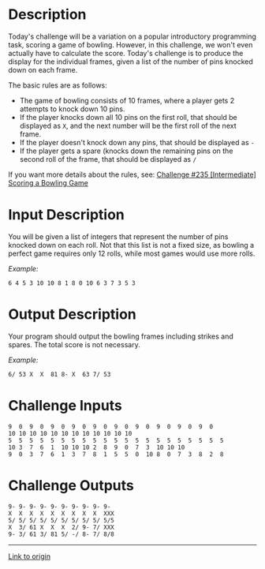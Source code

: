 # Description
Today's challenge will be a variation on a popular introductory programming task, scoring a game of bowling.  However, in this challenge, we won't even actually have to calculate the score.  Today's challenge is to produce the display for the individual frames, given a list of the number of pins knocked down on each frame.

The basic rules are as follows:

* The game of bowling consists of 10 frames, where a player gets 2 attempts to knock down 10 pins.
* If the player knocks down all 10 pins on the first roll, that should be displayed as `X`, and the next number will be the first roll of the next frame.
* If the player doesn't knock down any pins, that should be displayed as `-`
* If the player gets a spare (knocks down the remaining pins on the second roll of the frame, that should be displayed as `/`

If you want more details about the rules, see: [Challenge #235 [Intermediate] Scoring a Bowling Game](https://www.reddit.com/r/dailyprogrammer/comments/3ntsni/20151007_challenge_235_intermediate_scoring_a/?ref=share&ref_source=link)


# Input Description
You will be given a list of integers that represent the number of pins knocked down on each roll.  Not that this list is not a fixed size, as bowling a perfect game requires only 12 rolls, while most games would use more rolls.

*Example:*

    6 4 5 3 10 10 8 1 8 0 10 6 3 7 3 5 3


# Output Description
Your program should output the bowling frames including strikes and spares.  The total score is not necessary.

*Example:*

    6/ 53 X  X  81 8- X  63 7/ 53

# Challenge Inputs

    9  0  9  0  9  0  9  0  9  0  9  0  9  0  9  0  9  0  9  0    
    10 10 10 10 10 10 10 10 10 10 10 10
    5  5  5  5  5  5  5  5  5  5  5  5  5  5  5  5  5  5  5  5  5
    10 3  7  6  1  10 10 10 2  8  9  0  7  3  10 10 10
    9  0  3  7  6  1  3  7  8  1  5  5  0  10 8  0  7  3  8  2  8
    

# Challenge Outputs

    9- 9- 9- 9- 9- 9- 9- 9- 9- 9-
    X  X  X  X  X  X  X  X  X  XXX
    5/ 5/ 5/ 5/ 5/ 5/ 5/ 5/ 5/ 5/5
    X  3/ 61 X  X  X  2/ 9- 7/ XXX
    9- 3/ 61 3/ 81 5/ -/ 8- 7/ 8/8

---

[Link to origin](https://www.reddit.com/r/dailyprogrammer/7so37o)
